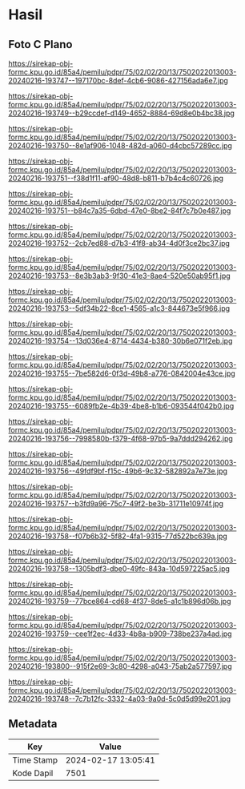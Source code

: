 # Hasil

## Foto C Plano

https://sirekap-obj-formc.kpu.go.id/85a4/pemilu/pdpr/75/02/02/20/13/7502022013003-20240216-193747--197170bc-8def-4cb6-9086-427156ada6e7.jpg

https://sirekap-obj-formc.kpu.go.id/85a4/pemilu/pdpr/75/02/02/20/13/7502022013003-20240216-193749--b29ccdef-d149-4652-8884-69d8e0b4bc38.jpg

https://sirekap-obj-formc.kpu.go.id/85a4/pemilu/pdpr/75/02/02/20/13/7502022013003-20240216-193750--8e1af906-1048-482d-a060-d4cbc57289cc.jpg

https://sirekap-obj-formc.kpu.go.id/85a4/pemilu/pdpr/75/02/02/20/13/7502022013003-20240216-193751--f38d1f11-af90-48d8-b811-b7b4c4c60726.jpg

https://sirekap-obj-formc.kpu.go.id/85a4/pemilu/pdpr/75/02/02/20/13/7502022013003-20240216-193751--b84c7a35-6dbd-47e0-8be2-84f7c7b0e487.jpg

https://sirekap-obj-formc.kpu.go.id/85a4/pemilu/pdpr/75/02/02/20/13/7502022013003-20240216-193752--2cb7ed88-d7b3-41f8-ab34-4d0f3ce2bc37.jpg

https://sirekap-obj-formc.kpu.go.id/85a4/pemilu/pdpr/75/02/02/20/13/7502022013003-20240216-193753--8e3b3ab3-9f30-41e3-8ae4-520e50ab95f1.jpg

https://sirekap-obj-formc.kpu.go.id/85a4/pemilu/pdpr/75/02/02/20/13/7502022013003-20240216-193753--5df34b22-8ce1-4565-a1c3-844673e5f966.jpg

https://sirekap-obj-formc.kpu.go.id/85a4/pemilu/pdpr/75/02/02/20/13/7502022013003-20240216-193754--13d036e4-8714-4434-b380-30b6e071f2eb.jpg

https://sirekap-obj-formc.kpu.go.id/85a4/pemilu/pdpr/75/02/02/20/13/7502022013003-20240216-193755--7be582d6-0f3d-49b8-a776-0842004e43ce.jpg

https://sirekap-obj-formc.kpu.go.id/85a4/pemilu/pdpr/75/02/02/20/13/7502022013003-20240216-193755--6089fb2e-4b39-4be8-b1b6-093544f042b0.jpg

https://sirekap-obj-formc.kpu.go.id/85a4/pemilu/pdpr/75/02/02/20/13/7502022013003-20240216-193756--7998580b-f379-4f68-97b5-9a7ddd294262.jpg

https://sirekap-obj-formc.kpu.go.id/85a4/pemilu/pdpr/75/02/02/20/13/7502022013003-20240216-193756--49fdf9bf-f15c-49b6-9c32-582892a7e73e.jpg

https://sirekap-obj-formc.kpu.go.id/85a4/pemilu/pdpr/75/02/02/20/13/7502022013003-20240216-193757--b3fd9a96-75c7-49f2-be3b-31711e10974f.jpg

https://sirekap-obj-formc.kpu.go.id/85a4/pemilu/pdpr/75/02/02/20/13/7502022013003-20240216-193758--f07b6b32-5f82-4fa1-9315-77d522bc639a.jpg

https://sirekap-obj-formc.kpu.go.id/85a4/pemilu/pdpr/75/02/02/20/13/7502022013003-20240216-193758--1305bdf3-dbe0-49fc-843a-10d597225ac5.jpg

https://sirekap-obj-formc.kpu.go.id/85a4/pemilu/pdpr/75/02/02/20/13/7502022013003-20240216-193759--77bce864-cd68-4f37-8de5-a1c1b896d06b.jpg

https://sirekap-obj-formc.kpu.go.id/85a4/pemilu/pdpr/75/02/02/20/13/7502022013003-20240216-193759--cee1f2ec-4d33-4b8a-b909-738be237a4ad.jpg

https://sirekap-obj-formc.kpu.go.id/85a4/pemilu/pdpr/75/02/02/20/13/7502022013003-20240216-193800--915f2e69-3c80-4298-a043-75ab2a577597.jpg

https://sirekap-obj-formc.kpu.go.id/85a4/pemilu/pdpr/75/02/02/20/13/7502022013003-20240216-193748--7c7b12fc-3332-4a03-9a0d-5c0d5d99e201.jpg


## Metadata

| Key        | Value               |
| ---------- | ------------------- |
| Time Stamp | 2024-02-17 13:05:41 |
| Kode Dapil | 7501                |



